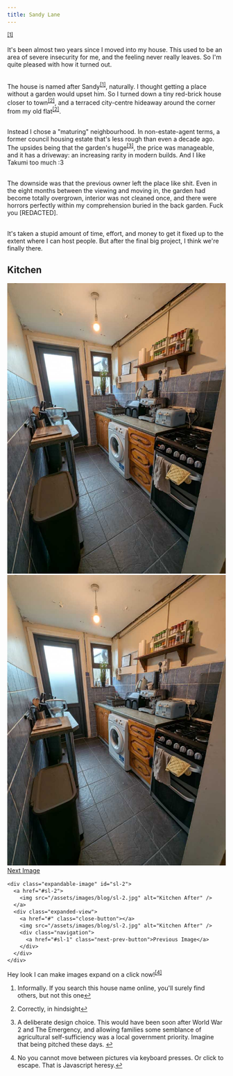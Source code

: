 ```yaml
---
title: Sandy Lane
---
```


<sup id="fnref:1"><a href="#fn:1" class="footnote" rel="footnote" role="doc-noteref">[1]</a></sup>

<div>
<p>
It's been almost two years since I moved into my house. This used to be an area of severe insecurity for me, and the feeling never really leaves. So I'm quite pleased with how it turned out.<br><br>

The house is named after Sandy<sup id="fnref:1"><a href="#fn:1" class="footnote" rel="footnote" role="doc-noteref">[1]</a></sup>, naturally. I thought getting a place without a garden would upset him. So I turned down a tiny red-brick house closer to town<sup id="fnref:2"><a href="#fn:2" class="footnote" rel="footnote" role="doc-noteref">[2]</a></sup>, and a terraced city-centre hideaway around the corner from my old flat<sup id="fnref:2"><a href="#fn:2" class="footnote" rel="footnote" role="doc-noteref">[2]</a></sup>.<br><br>

Instead I chose a "maturing" neighbourhood. In non-estate-agent terms, a former council housing estate that's less rough than even a decade ago. The upsides being that the garden's huge<sup id="fnref:3"><a href="#fn:3" class="footnote" rel="footnote" role="doc-noteref">[3]</a></sup>, the price was manageable, and it has a driveway: an increasing rarity in modern builds. And I like Takumi too much :3 <br><br>

The downside was that the previous owner left the place like shit. Even in the eight months between the viewing and moving in, the garden had become totally overgrown, interior was not cleaned once, and there were horrors perfectly within my comprehension buried in the back garden. Fuck you [REDACTED].<br><br>

It's taken a stupid amount of time, effort, and money to get it fixed up to the extent where I can host people. But after the final big project, I think we're finally there.<br>

<h2>Kitchen</h2>

<div class="gallery-with-caption">
  <div class="image-gallery">
    <div class="expandable-image" id="sl-1">
      <a href="#sl-1">
        <img src="/assets/images/blog/sl-1.jpg" alt="Kitchen Before" />
      </a>
      <div class="expanded-view">
        <a href="#" class="close-button"></a>
        <img src="/assets/images/blog/sl-1.jpg" alt="Kitchen Before" />
        <div class="navigation">
          <a href="#sl-2" class="next-prev-button">Next Image</a>
        </div>
      </div>
    </div>
    
    <div class="expandable-image" id="sl-2">
      <a href="#sl-2">
        <img src="/assets/images/blog/sl-2.jpg" alt="Kitchen After" />
      </a>
      <div class="expanded-view">
        <a href="#" class="close-button"></a>
        <img src="/assets/images/blog/sl-2.jpg" alt="Kitchen After" />
        <div class="navigation">
          <a href="#sl-1" class="next-prev-button">Previous Image</a>
        </div>
      </div>
    </div>
  </div>

  <p class="image-caption">
    Hey look I can make images expand on a click now!<sup id="fnref:4"><a href="#fn:4" class="footnote" rel="footnote" role="doc-noteref">[4]</a></sup>
  </p>
</div>


<div class="footnotes" role="doc-endnotes">
    <ol>
    <li id="fn:1">
        <p>Informally. If you search this house name online, you'll surely find others, but not this one<a href="#fnref:1" class="reversefootnote" role="doc-backlink">↩</a></p>
    </li>
    <li id="fn:2">
        <p>Correctly, in hindsight<a href="#fnref:2" class="reversefootnote" role="doc-backlink">↩</a></p>
    </li>
    <li id="fn:3">
        <p>A deliberate design choice. This would have been soon after World War 2 and The Emergency, and allowing families some semblance of agricultural self-sufficiency was a local government priority. Imagine that being pitched these days. <a href="#fnref:3" class="reversefootnote" role="doc-backlink">↩</a></p>
    </li>
    <li id="fn:4">
        <p>No you cannot move between pictures via keyboard presses. Or click to escape. That is Javascript heresy.<a href="#fnref:4" class="reversefootnote" role="doc-backlink">↩</a></p>
    </li>
    </ol>
</div>


</p>
<script defer src="https://comments.oakreef.ie/comentario.js"></script>
<comentario-comments></comentario-comments>